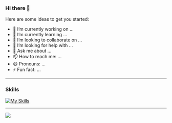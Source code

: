 ### Hi there 👋


Here are some ideas to get you started:

- 🔭 I’m currently working on ...
- 🌱 I’m currently learning ...
- 👯 I’m looking to collaborate on ...
- 🤔 I’m looking for help with ...
- 💬 Ask me about ...
- 📫 How to reach me: ...
- 😄 Pronouns: ...
- ⚡ Fun fact: ...

<hr/>

### Skills

[![My Skills](https://skillicons.dev/icons?i=js,html,css,git,github)](https://skillicons.dev)

<hr/>

![](http://github-profile-summary-cards.vercel.app/api/cards/profile-details?username=prathamkbhandari&theme=github_dark)
